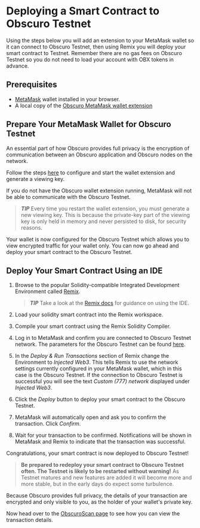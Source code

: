---
---
# Deploying a Smart Contract to Obscuro Testnet
Using the steps below you will add an extension to your MetaMask wallet so it can connect to Obscuro Testnet, then using Remix you will deploy your smart contract to Testnet. Remember there are no gas fees on Obscuro Testnet so you do not need to load your account with OBX tokens in advance.

## Prerequisites
* [MetaMask](https://metamask.io/) wallet installed in your browser.
* A local copy of the [Obscuro MetaMask wallet extension](../wallet-extension/wallet-extension.md)

## Prepare Your MetaMask Wallet for Obscuro Testnet
An essential part of how Obscuro provides full privacy is the encryption of communication between an Obscuro application and Obscuro nodes on the network.

Follow the steps [here](../wallet-extension/wallet-extension.md) to configure and start the wallet extension and 
generate a viewing key. 


If you do not have the Obscuro wallet extension running, MetaMask will not be able to communicate with the Obscuro 
Testnet.

> **_TIP_**  Every time you restart the wallet extension, you must generate a new viewing key. This is because the 
  private-key part of the viewing key is only held in memory and never persisted to disk, for security reasons.

Your wallet is now configured for the Obscuro Testnet which allows you to view encrypted traffic for your wallet only. 
You can now go ahead and deploy your smart contract to the Obscuro Testnet.

## Deploy Your Smart Contract Using an IDE
1. Browse to the popular Solidity-compatible Integrated Development Environment called [Remix](https://remix.ethereum.org/).

    > **_TIP_**  Take a look at the [Remix docs](https://remix-ide.readthedocs.io/en/latest/create_deploy.html) for guidance on using the IDE.

1. Load your solidity smart contract into the Remix workspace.

1. Compile your smart contract using the Remix Solidity Compiler.

1. Log in to MetaMask and confirm you are connected to Obscuro Testnet network. The parameters for the Obscuro Testnet can be found [here](./essentials.md).

1. In the _Deploy & Run Transactions_ section of Remix change the Environment to _Injected Web3_. This tells Remix to use the network settings currently configured in your MetaMask wallet, which in this case is the Obscuro Testnet. If the connection to Obscuro Testnet is successful you will see the text _Custom (777) network_ displayed under _Injected Web3_.

1. Click the _Deploy_ button to deploy your smart contract to the Obscuro Testnet.

1. MetaMask will automatically open and ask you to confirm the transaction. Click _Confirm_.

1. Wait for your transaction to be confirmed. Notifications will be shown in MetaMask and Remix to indicate that the transaction was successful.

Congratulations, your smart contract is now deployed to Obscuro Testnet!

> **Be prepared to redeploy your smart contract to Obscuro Testnet often. The Testnet is likely to be restarted without warning!** As Testnet matures and new features are added it will become more and more stable, but in the early days do expect some turbulence.

Because Obscuro provides full privacy, the details of your transaction are encrypted and only visible to you, as the holder of your wallet's private key.

Now head over to the [ObscuroScan page](./obscuroscan.md) to see how you can view the transaction details.
